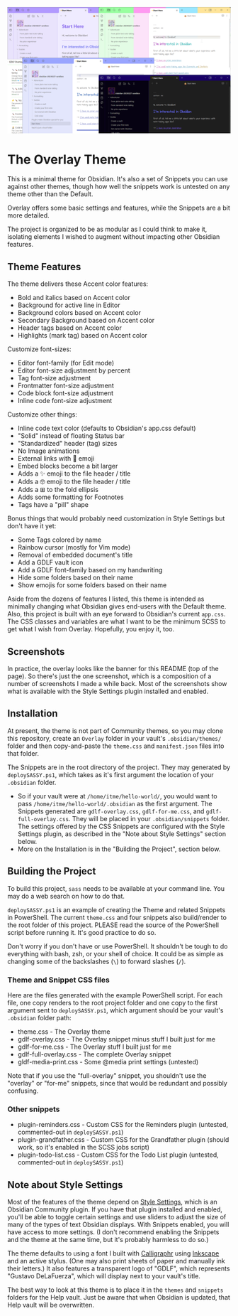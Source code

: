 ![Cover image for Obsidian Overlay theme, which shows a number of features, most of which demo how the selected "Accent color" in Appearance settings is reflected across the app with Overlay](cover.png)

# The Overlay Theme

This is a minimal theme for Obsidian. It's also a set of Snippets you can use against other themes, though how well the snippets work is untested on any theme other than the Default.

Overlay offers some basic settings and features, while the Snippets are a bit more detailed.

The project is organized to be as modular as I could think to make it, isolating elements I wished to augment without impacting other Obsidian features.

## Theme Features

The theme delivers these Accent color features:

- Bold and italics based on Accent color
- Background for active line in Editor
- Background colors based on Accent color
- Secondary Background based on Accent color
- Header tags based on Accent color
- Highlights (mark tag) based on Accent color

Customize font-sizes:

- Editor font-family (for Edit mode)
- Editor font-size adjustment by percent
- Tag font-size adjustment
- Frontmatter font-size adjustment
- Code block font-size adjustment
- Inline code font-size adjustment

Customize other things:

- Inline code text color (defaults to Obsidian's app.css default)
- "Solid" instead of floating Status bar
- "Standardized" header (tag) sizes
- No Image animations
- External links with 🔗 emoji
- Embed blocks become a bit larger
- Adds a ✨ emoji to the file header / title
- Adds a 🤓 emoji to the file header / title
- Adds a ⊞ to the fold ellipsis
- Adds some formatting for Footnotes
- Tags have a "pill" shape

Bonus things that would probably need customization in Style Settings but don't have it yet:

- Some Tags colored by name
- Rainbow cursor (mostly for Vim mode)
- Removal of embedded document's title
- Add a GDLF vault icon
- Add a GDLF font-family based on my handwriting
- Hide some folders based on their name
- Show emojis for some folders based on their name

Aside from the dozens of features I listed, this theme is intended as minimally changing what Obsidian gives end-users with the Default theme. Also, this project is built with an eye forward to Obsidian's current `app.css`. The CSS classes and variables are what I want to be the minimum SCSS to get what I wish from Overlay. Hopefully, you enjoy it, too.

## Screenshots

In practice, the overlay looks like the banner for this README (top of the page). So there's just the one screenshot, which is a composition of a number of screenshots I made a while back. Most of the screenshots show what is available with the Style Settings plugin installed and enabled.

## Installation

At present, the theme is not part of Community themes, so you may clone this repository, create an `Overlay` folder in your vault's `.obsidian/themes/` folder and then copy-and-paste the `theme.css` and `manifest.json` files into that folder.

The Snippets are in the root directory of the project. They may generated by `deploySASSY.ps1`, which takes as it's first argument the location of your `.obsidian` folder.

- So if your vault were at `/home/itme/hello-world/`, you would want to pass `/home/itme/hello-world/.obsidian` as the first argument. The Snippets generated are `gdlf-overlay.css`, `gdlf-for-me.css`, and `gdlf-full-overlay.css`. They will be placed in your `.obsidian/snippets` folder. The settings offered by the CSS Snippets are configured with the Style Settings plugin, as described in the "Note about Style Settings" section below.
- More on the Installation is in the "Building the Project", section below.

## Building the Project

To build this project, `sass` needs to be available at your command line. You may do a web search on how to do that.

`deploySASSY.ps1` is an example of creating the Theme and related Snippets in PowerShell. The current `theme.css` and four snippets also build/render to the root folder of this project. PLEASE read the source of the PowerShell script before running it. It's good practice to do so.

Don't worry if you don't have or use PowerShell. It shouldn't be tough to do everything with bash, zsh, or your shell of choice. It could be as simple as changing some of the backslashes (`\`) to forward slashes (`/`).

### Theme and Snippet CSS files

Here are the files generated with the example PowerShell script. For each file, one copy renders to the root project folder and one copy to the first argument sent to `deploySASSY.ps1`, which argument should be your vault's `.obsidian` folder path:

- theme.css - The Overlay theme
- gdlf-overlay.css - The Overlay snippet minus stuff I built just for me
- gdlf-for-me.css - The Overlay stuff I built just for me
- gdlf-full-overlay.css - The complete Overlay snippet
- gldf-media-print.css - Some @media print settings (untested)

Note that if you use the "full-overlay" snippet, you shouldn't use the "overlay" or "for-me" snippets, since that would be redundant and possibly confusing.

### Other snippets

- plugin-reminders.css - Custom CSS for the Reminders plugin (untested, commented-out in `deploySASSY.ps1`)
- plugin-grandfather.css - Custom CSS for the Grandfather plugin (should work, so it's enabled in the SCSS jobs script)
- plugin-todo-list.css - Custom CSS for the Todo List plugin (untested, commented-out in `deploySASSY.ps1`)

## Note about Style Settings

Most of the features of the theme depend on [Style Settings](https://github.com/mgmeyers/obsidian-style-settings), which is an Obsidian Community plugin. If you have that plugin installed and enabled, you'll be able to toggle certain settings and use sliders to adjust the size of many of the types of text Obsidian displays. With Snippets enabled, you will have access to more settings. (I don't recommend enabling the Snippets and the theme at the same time, but it's probably harmless to do so.)

The theme defaults to using a font I built with [Calligraphr](https://www.calligraphr.com/) using [Inkscape](https://inkscape.org/) and an active stylus. (One may also print sheets of paper and manually ink their letters.) It also features a transparent logo of "GDLF", which represents "Gustavo DeLaFuerza", which will display next to your vault's title.

The best way to look at this theme is to place it in the `themes` and `snippets` folders for the Help vault. Just be aware that when Obsidian is updated, that Help vault will be overwritten.

